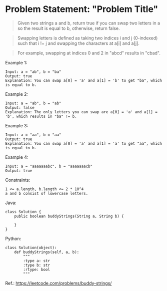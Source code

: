 # Problem Statement: "Problem Title"

> Given two strings a and b, return true if you can swap two letters in a so the result is equal to b, otherwise, return false.

>Swapping letters is defined as taking two indices i and j (0-indexed) such that i != j and swapping the characters at a[i] and a[j].

>For example, swapping at indices 0 and 2 in "abcd" results in "cbad".

Example 1:
```
Input: a = "ab", b = "ba"
Output: true
Explanation: You can swap a[0] = 'a' and a[1] = 'b' to get "ba", which is equal to b.
```


Example 2:
```
Input: a = "ab", b = "ab"
Output: false
Explanation: The only letters you can swap are a[0] = 'a' and a[1] = 'b', which results in "ba" != b.
```

Example 3:
```
Input: a = "aa", b = "aa"
Output: true
Explanation: You can swap a[0] = 'a' and a[1] = 'a' to get "aa", which is equal to b.
```

Example 4:
```
Input: a = "aaaaaaabc", b = "aaaaaaacb"
Output: true
```

Constraints:
```
1 <= a.length, b.length <= 2 * 10^4
a and b consist of lowercase letters.
```


Java:
```
class Solution {
    public boolean buddyStrings(String a, String b) {

    }
}
```

Python:
```
class Solution(object):
    def buddyStrings(self, a, b):
        """
        :type a: str
        :type b: str
        :rtype: bool
        """

 ```

Ref.: https://leetcode.com/problems/buddy-strings/
